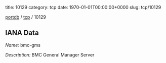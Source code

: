 title: 10129
category: tcp
date: 1970-01-01T00:00:00+0000
slug: tcp/10129

[portdb](/) / [tcp](/category/tcp.html) / 10129


## IANA Data

_Name:_ bmc-gms

_Description:_ BMC General Manager Server


